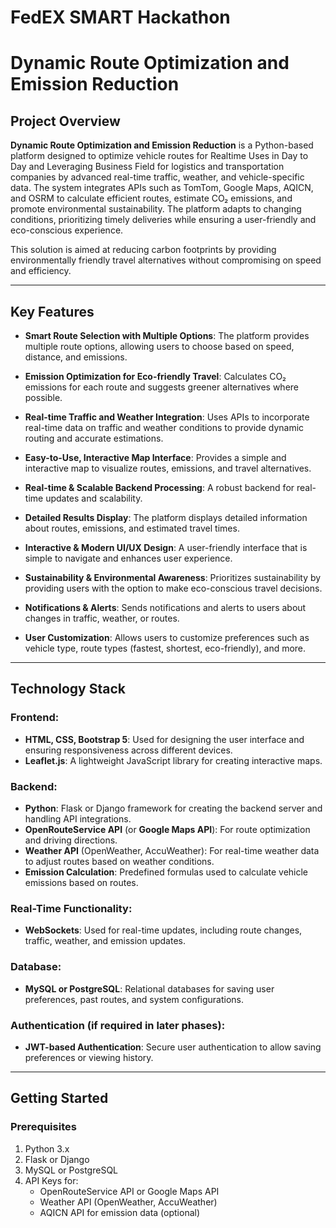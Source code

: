 # FedEX SMART Hackathon
 
# Dynamic Route Optimization and Emission Reduction

## Project Overview

**Dynamic Route Optimization and Emission Reduction** is a Python-based platform designed to optimize vehicle routes for Realtime Uses in Day to Day and Leveraging Business Field for logistics and transportation companies by advanced real-time traffic, weather, and vehicle-specific data. The system integrates APIs such as TomTom, Google Maps, AQICN, and OSRM to calculate efficient routes, estimate CO₂ emissions, and promote environmental sustainability. The platform adapts to changing conditions, prioritizing timely deliveries while ensuring a user-friendly and eco-conscious experience.

This solution is aimed at reducing carbon footprints by providing environmentally friendly travel alternatives without compromising on speed and efficiency.

---

## Key Features

- **Smart Route Selection with Multiple Options**: The platform provides multiple route options, allowing users to choose based on speed, distance, and emissions.
  
- **Emission Optimization for Eco-friendly Travel**: Calculates CO₂ emissions for each route and suggests greener alternatives where possible.

- **Real-time Traffic and Weather Integration**: Uses APIs to incorporate real-time data on traffic and weather conditions to provide dynamic routing and accurate estimations.

- **Easy-to-Use, Interactive Map Interface**: Provides a simple and interactive map to visualize routes, emissions, and travel alternatives.

- **Real-time & Scalable Backend Processing**: A robust backend for real-time updates and scalability.

- **Detailed Results Display**: The platform displays detailed information about routes, emissions, and estimated travel times.

- **Interactive & Modern UI/UX Design**: A user-friendly interface that is simple to navigate and enhances user experience.

- **Sustainability & Environmental Awareness**: Prioritizes sustainability by providing users with the option to make eco-conscious travel decisions.

- **Notifications & Alerts**: Sends notifications and alerts to users about changes in traffic, weather, or routes.

- **User Customization**: Allows users to customize preferences such as vehicle type, route types (fastest, shortest, eco-friendly), and more.

---

## Technology Stack

### Frontend:
- **HTML, CSS, Bootstrap 5**: Used for designing the user interface and ensuring responsiveness across different devices.
- **Leaflet.js**: A lightweight JavaScript library for creating interactive maps.

### Backend:
- **Python**: Flask or Django framework for creating the backend server and handling API integrations.
- **OpenRouteService API** (or **Google Maps API**): For route optimization and driving directions.
- **Weather API** (OpenWeather, AccuWeather): For real-time weather data to adjust routes based on weather conditions.
- **Emission Calculation**: Predefined formulas used to calculate vehicle emissions based on routes.

### Real-Time Functionality:
- **WebSockets**: Used for real-time updates, including route changes, traffic, weather, and emission updates.

### Database:
- **MySQL or PostgreSQL**: Relational databases for saving user preferences, past routes, and system configurations.

### Authentication (if required in later phases):
- **JWT-based Authentication**: Secure user authentication to allow saving preferences or viewing history.

---

## Getting Started

### Prerequisites

1. Python 3.x
2. Flask or Django
3. MySQL or PostgreSQL
4. API Keys for:
   - OpenRouteService API or Google Maps API
   - Weather API (OpenWeather, AccuWeather)
   - AQICN API for emission data (optional)
